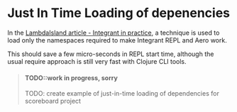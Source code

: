 # Just In Time Loading of depenencies

In the [LambdaIsland article - Integrant in practice](https://lambdaisland.com/blog/2019-12-11-advent-of-parens-11-integrant-in-practice), a technique is used to load only the namespaces required to make Integrant REPL and Aero work.

This should save a few micro-seconds in REPL start time, although the usual require approach is still very fast with Clojure CLI tools.

> #### TODO::work in progress, sorry
> TODO: create example of just-in-time loading of dependencies for scoreboard project
